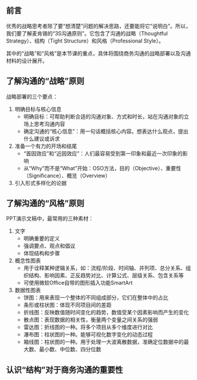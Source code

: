## 前言
优秀的战略思考者除了要“想清楚”问题的解决思路，还要能将它“说明白”。所以，我们要了解麦肯锡的“3S沟通原则”。它包含了沟通的战略（Thoughtful Strategy）、结构（Tight Structure）和风格（Professional Style）。

其中的“战略”和“风格”是本节课的重点，具体将围绕商务沟通的战略部署以及沟通材料的设计展开。
## 了解沟通的“战略”原则
战略部署的三个要点：
1. 明确目标与核心信息
   - 明确目标：可帮助判断合适的沟通对象、方式和时长，站在沟通对象的立场上思考沟通内容
   - 确定沟通的“核心信息”：用一句话概括核心内容。想表达什么观点，提出什么建议或诉求
2. 准备一个有力的开场和结尾
   - “首因效应”和“近因效应”：人们最容易受到第一印象和最近一次印象的影响
   - 从“Why”而不是“What”开始：OSO方法，目的（Objective）、重要性（Significance）、概览（Overview）
3. 引入形式多样化的论据
## 了解沟通的“风格”原则
PPT演示文稿中，最常用的三种素材：
1. 文字
   - 明确重要的定义
   - 强调要点、观点和倡议
   - 体现结构和步骤
2. 概念性图表  
   - 用于诠释某种逻辑关系，如：流程/阶段、时间轴、并列项、总分关系、组织结构、影响因素、正反趋势对比、计算公式、层级关系、包含关系等
   - 可使用微软Office自带的图形插入功能SmartArt
3. 数据性图表
   - 饼图：用来表现一个整体的不同组成部分，它们在整体中的占比
   - 条形或柱状图：体现不同项目间的差距
   - 折线图：反映数值随时间变化的趋势，数值受某个因素影响而产生的变化
   - 散点图：表现数据的相关性，衡量两个变量之间关系的强弱
   - 雷达图：折线图的一种。将多个项目从多个维度进行对比
   - 瀑布图：柱状图的一种。能够可视化数字变化的动态过程
   - 箱线图：柱状图的一种。用于处理一大波离散数据，准确定位数据中的最大数、最小数、中位数、四分位数
## 认识“结构”对于商务沟通的重要性
